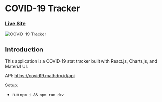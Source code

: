 # COVID-19 Tracker

### [Live Site](https://covid-19-stat-tracker-tm.herokuapp.com/)

![COVID-19 Tracker](https://i.ibb.co/S61c2HS/COVID-19.png)

## Introduction

This application is a COVID-19 stat tracker built with React.js, Charts.js, and Material UI.

API: https://covid19.mathdro.id/api

Setup:

- run `npm i && npm run dev`
